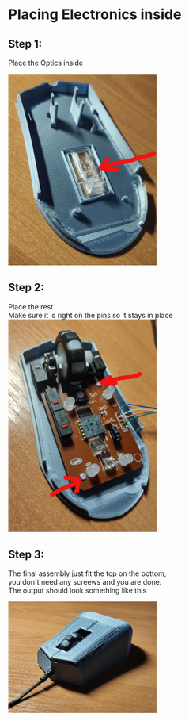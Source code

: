 # Placing Electronics inside

## Step 1:
Place the Optics inside

<img src="images/mousea2.jpg" alt="alt text" width="300">

## Step 2:
Place the rest  
Make sure it is right on the pins so it stays in place  
<img src="images/mousea1.jpg" alt="alt text" width="300">

## Step 3:
The final assembly just fit the top on the bottom,  
you don´t need any screews and you are done.  
The output should look something like this

<img src="images/IMG_20230605_192015.jpg" alt="alt text" width="300">
